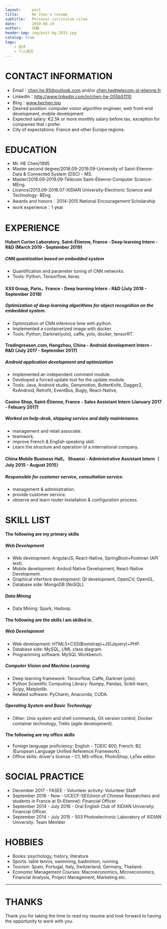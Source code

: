 ```yaml
---
layout:     post
title:      He Chen's resume
subtitle:   Personal curriculum vitae
date:       2050-08-19
author:     何晨
header-img: img/post-bg-2015.jpg
catalog: true
tags:
    - 技术
    - 个人简历
---
```


# CONTACT INFORMATION
- Email：chen.he.95@outlook.com and/or chen.he@telecom-st-etienne.fr
- LinkedIn：http://www.linkedin.com/in/chen-he-055b51110
- Blog：www.hechen.top
- Desired position: computer vision algorithm engineer, web front-end development, mobile development
- Expected salary: €2.5k or more monthly salary before tax, exception for companies that i prefer.
- City of expectations: France and other Europe regions.

# EDUCATION 
 - Mr. HE Chen/1995
 - Master second degree/2018.09-2019.09-University of Saint-Etienne-Data & Connected System (DSC) - MS.
 - Master/2016.09-2019.09-Télécom Saint-Étienne-Computer Science- MEng.
 - Licence/2013.09-2016.07-XIDIAN University-Electronic Science and Technology- BEng.
 - Awards and honors：2014-2015 National Encouragement Scholarship
 - work experience：1 year

# EXPERIENCE
#### Hubert Curien Laboratory, Saint-Étienne, France - Deep learning Intern - R&D (March 2019 - September 2019)
##### CNN quantization based on embedded system
* Quantification and parameter tuning of CNN networks.
* Tools: Python, Tensorflow, keras

#### XXII Group, Paris，France - Deep learning Intern - R&D (July 2018 - September 2018)
##### Optimization of deep learning algorithms for object recognition on the embedded system.
* Optimization of CNN inference time with python.
* Implemented a containerized image with docker.
* Tools: Python, Darknet(yolo), caffe, yolo, docker, tensorRT.

#### Tradingreason.com, Hangzhou, China - Android development Intern - R&D (July 2017 - September 2017)
##### Android application development and optimization
* Implemented an independent comment module.
* Developed a forced update tool for the update module.
* Tools: Java, Android studio, Genymotion, ButterKnife, Dagger2, RxAndroid, Retrofit, EventBus, Bugly, React-Native, 

#### Casino Shop, Saint-Étienne, France - Sales Assistant Intern (January 2017 - Febuary 2017)
##### Worked on help-desk, shipping service and daily maintenance. 
* management and retail associate. 
* teamwork.
* improve French & English speaking skill.
* Learn the structure and operation of a international company.

#### China Mobile Business Hall， Shaanxi - Administrative Assistant Intern（ July 2015 - August 2015）
##### Responsible for customer service, consultation service. 
* management & administration. 
* provide customer service. 
* observe and learn router installation & configuration process.

# SKILL LIST
#### The following are my primary skills
##### Web Development
- Web development: AngularJS, React-Native, SpringBoot+Postman (API test).
- Mobile development: Andoid Native Development, React-Native Development.
- Graphical interface development: Qt development, OpenCV, OpenGL.
- Database side: MongoDB (NoSQL).
##### Data Mining
- Data Mining: Spark, Hadoop.

#### The following are the skills I am skilled in.
##### Web Development
- Web development: HTML5+CSS(Bootstrap)+JS(Jquery)+PHP.
- Database side: MySQL, UML class diagram.
- Programming software: MySQL Workbench.
##### Computer Vision and Machine Learning
- Deep learning framework: Tensorflow, Caffe, Darknet (yolo).
- Python Scientific Computing Library: Numpy, Pandas, Scikit-learn, Scipy, Matplotlib.
- Related software: PyCharm, Anaconda, CUDA.
##### Operating System and Basic Technology
- Other: Unix system and shell commands, Git version control, Docker container technology, Trello (agile development).

#### The following are my office skills
- Foreign language proficiency: English - TOEIC 800, French: B2 (European Language Unified Reference Framework).
- Office skills: driver's license - C1, MS-office, PhotoShop, LaTex editor.

# SOCIAL PRACTICE
- December 2017 - FASEE - Volunteer activity: Volunteer Staff
- September 2016 - Now - UCECF-SE(Union of Chinese Researchers and students in France at St-Etienne): Financial Officer
- September 2014 - July 2016 - Oral English Club of XIDIAN University: Financial Officer.
- September 2014 - July 2015 - 503 Photoelectronic Laboratory of XIDIAN University: Team Member

# HOBBIES
- Books: psychology, history, literature
- Sports: table tennis, swimming, badminton, running.
- Tourism: Spain, Portugal, Italy, Switzerland, Germany, Thailand.
- Economic Management Courses: Macroeconomics, Microeconomics, Financial Analysis, Project Management, Marketing etc.

--- 

# THANKS
Thank you for taking the time to read my resume and look forward to having the opportunity to work with you.
      
